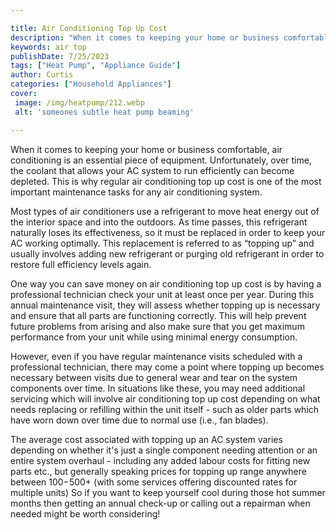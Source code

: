 ```yaml
---

title: Air Conditioning Top Up Cost
description: "When it comes to keeping your home or business comfortable, air conditioning is an essential piece of equipment. Unfortunately, ov...keep reading to learn"
keywords: air top
publishDate: 7/25/2023
tags: ["Heat Pump", "Appliance Guide"]
author: Curtis
categories: ["Household Appliances"]
cover: 
 image: /img/heatpump/212.webp
 alt: 'someones subtle heat pump beaming'

---
```


When it comes to keeping your home or business comfortable, air conditioning is an essential piece of equipment. Unfortunately, over time, the coolant that allows your AC system to run efficiently can become depleted. This is why regular air conditioning top up cost is one of the most important maintenance tasks for any air conditioning system.

Most types of air conditioners use a refrigerant to move heat energy out of the interior space and into the outdoors. As time passes, this refrigerant naturally loses its effectiveness, so it must be replaced in order to keep your AC working optimally. This replacement is referred to as “topping up” and usually involves adding new refrigerant or purging old refrigerant in order to restore full efficiency levels again.

One way you can save money on air conditioning top up cost is by having a professional technician check your unit at least once per year. During this annual maintenance visit, they will assess whether topping up is necessary and ensure that all parts are functioning correctly. This will help prevent future problems from arising and also make sure that you get maximum performance from your unit while using minimal energy consumption. 

However, even if you have regular maintenance visits scheduled with a professional technician, there may come a point where topping up becomes necessary between visits due to general wear and tear on the system components over time. In situations like these, you may need additional servicing which will involve air conditioning top up cost depending on what needs replacing or refilling within the unit itself - such as older parts which have worn down over time due to normal use (i.e., fan blades). 
 
The average cost associated with topping up an AC system varies depending on whether it's just a single component needing attention or an entire system overhaul - including any added labour costs for fitting new parts etc., but generally speaking prices for topping up range anywhere between $100-$500+ (with some services offering discounted rates for multiple units) So if you want to keep yourself cool during those hot summer months then getting an annual check-up or calling out a repairman when needed might be worth considering!
